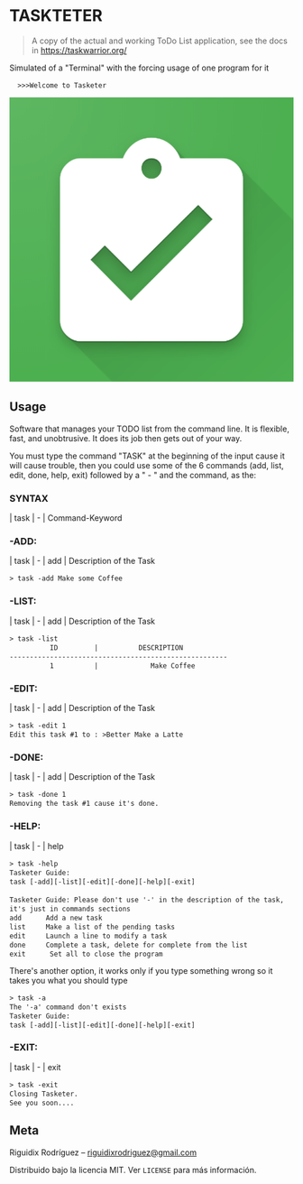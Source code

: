 # TASKTETER
> A copy of the actual and working ToDo List application, see the docs in https://taskwarrior.org/


Simulated of a "Terminal" with the forcing usage of one program for it
```
  >>>Welcome to Tasketer
```

![](https://github.com/Riguidix/Taskteter/blob/master/web_hi_res_512.png)

## Usage

Software that manages your TODO list from the command line. It is flexible, fast, and unobtrusive. It does its job then gets out of your way.

You must type the command "TASK" at the beginning of the input cause it will cause trouble, then you could use some of the 6 commands (add, list, edit, done, help, exit) followed by a " - " and the command, as the:

### SYNTAX
| task | - | Command-Keyword

### -ADD:
| task | - | add | Description of the Task
```
> task -add Make some Coffee
```

### -LIST:
| task | - | add | Description of the Task
```
> task -list
          ID         |          DESCRIPTION          
------------------------------------------------------
          1          |             Make Coffee           
```

### -EDIT:
| task | - | add | Description of the Task

```
> task -edit 1
Edit this task #1 to : >Better Make a Latte
```

### -DONE:
| task | - | add | Description of the Task
```
> task -done 1
Removing the task #1 cause it's done.
```

### -HELP:
| task | - | help
```
> task -help
Tasketer Guide:
task [-add][-list][-edit][-done][-help][-exit] 
 
Tasketer Guide: Please don't use '-' in the description of the task, it's just in commands sections
add      Add a new task
list     Make a list of the pending tasks
edit     Launch a line to modify a task
done     Complete a task, delete for complete from the list
exit      Set all to close the program
```

There's another option, it works only if you type something wrong so it takes you what you should type
```
> task -a
The '-a' command don't exists 
Tasketer Guide:
task [-add][-list][-edit][-done][-help][-exit] 
```

### -EXIT:
| task | - | exit
```
> task -exit
Closing Tasketer.
See you soon....
```

## Meta

Riguidix Rodríguez – riguidixrodriguez@gmail.com

Distribuido bajo la licencia MIT. Ver ``LICENSE`` para más información.
